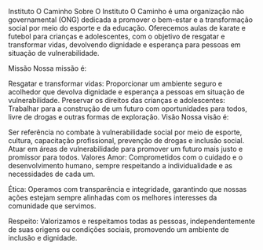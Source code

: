 Instituto O Caminho
Sobre
O Instituto O Caminho é uma organização não governamental (ONG) dedicada a promover o bem-estar e a transformação social por meio do esporte e da educação. Oferecemos aulas de karate e futebol para crianças e adolescentes, com o objetivo de resgatar e transformar vidas, devolvendo dignidade e esperança para pessoas em situação de vulnerabilidade.

Missão
Nossa missão é:

Resgatar e transformar vidas: Proporcionar um ambiente seguro e acolhedor que devolva dignidade e esperança a pessoas em situação de vulnerabilidade.
Preservar os direitos das crianças e adolescentes: Trabalhar para a construção de um futuro com oportunidades para todos, livre de drogas e outras formas de exploração.
Visão
Nossa visão é:

Ser referência no combate à vulnerabilidade social por meio de esporte, cultura, capacitação profissional, prevenção de drogas e inclusão social.
Atuar em áreas de vulnerabilidade para promover um futuro mais justo e promissor para todos.
Valores
Amor: Comprometidos com o cuidado e o desenvolvimento humano, sempre respeitando a individualidade e as necessidades de cada um.

Ética: Operamos com transparência e integridade, garantindo que nossas ações estejam sempre alinhadas com os melhores interesses da comunidade que servimos.

Respeito: Valorizamos e respeitamos todas as pessoas, independentemente de suas origens ou condições sociais, promovendo um ambiente de inclusão e dignidade.
